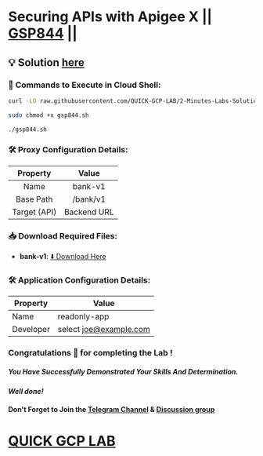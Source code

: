 # Securing APIs with Apigee X || [GSP844](https://www.cloudskillsboost.google/focuses/29996?parent=catalog) ||

## 💡 Solution [here]()

### 🚀 **Commands to Execute in Cloud Shell:**

```bash
curl -LO raw.githubusercontent.com/QUICK-GCP-LAB/2-Minutes-Labs-Solutions/refs/heads/main/Securing%20APIs%20with%20Apigee%20X/gsp844.sh

sudo chmod +x gsp844.sh

./gsp844.sh
```

### 🛠️ **Proxy Configuration Details:**  

|**Property**| **Value**       |  
|:------------:|:-----------------:|  
| Name       | bank-v1         |  
| Base Path  | /bank/v1        |  
| Target (API) | Backend URL   |  


### 📥 **Download Required Files:**  

- **bank-v1**: [⬇️ Download Here](https://drive.google.com/uc?export=download&id=1nciWY-FuXm9QrkoZy3vllHPCe5uGU7zS)


### 🛠️ **Application Configuration Details:**  

|**Property**| **Value**             |  
|------------|-----------------------|  
| Name       | readonly-app          |  
| Developer  | select joe@example.com|

### Congratulations 🎉 for completing the Lab !

##### *You Have Successfully Demonstrated Your Skills And Determination.*

#### *Well done!*

#### Don't Forget to Join the [Telegram Channel](https://t.me/quickgcplab) & [Discussion group](https://t.me/quickgcplabchats)

# [QUICK GCP LAB](https://www.youtube.com/@quickgcplab)